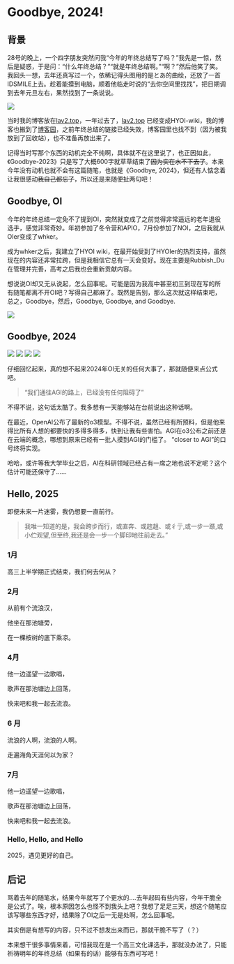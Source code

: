 # Goodbye, 2024!

## 背景

28号的晚上，一个四字朋友突然问我“今年的年终总结写了吗？”我先是一惊，然后是疑惑，于是问：“什么年终总结？”“就是年终总结啊。”“啊？”然后他笑了笑。我回头一想，去年还真写过一个，依稀记得头图用的是とあ的曲绘，还放了一首IDSMILE上去。趁着能摸到电脑，顺着他临走时说的“去你空间里找找”，把日期调到去年元旦左右，果然找到了一条说说。

![](https://cdn.luogu.com.cn/upload/image_hosting/bqz5u4q6.png)

当时我的博客放在[lav2.top](lav2.top)，一年过去了，[lav2.top](lav2.top) 已经变成HYOI-wiki，我的博客也搬到了[博客园](https://www.cnblogs.com/313la)，之前年终总结的链接已经失效，博客园里也找不到（因为被我放到了回收站），也不准备再放出来了。

记得当时写那个东西的动机完全不纯啊，具体就不在这里说了，也正因如此，《Goodbye-2023》只是写了大概600字就草草结束了~~因为实在水不下去了~~。本来今年没有动机也就不会有这篇随笔，也就是《Goodbye, 2024》，但还有人惦念着让我很感动~~我自己都忘了~~，所以还是来随便扯两句吧！

## Goodbye, OI

今年的年终总结一定免不了提到OI，突然就变成了之前觉得非常遥远的老年退役选手，感觉非常奇妙。年初参加了冬令营和APIO，7月份参加了NOI，之后我就从OIer变成了whker。

成为whker之后，我建立了HYOI wiki，在最开始受到了HYOIer的热烈支持，虽然现在的内容还非常拉跨，但是我相信它总有一天会变好。现在主要是Rubbish\_Du在管理并完善，高考之后我也会重新贡献内容。

想说说OI却又无从说起，怎么回事呢。可能是因为我高中甚至初三到现在写的所有随笔都离不开OI吧？写得自己都麻了。既然是告别，那么这次就这样结束吧，总之，Goodbye，然后，Goodbye, Goodbye, and Goodbye.

![](https://cdn.luogu.com.cn/upload/image_hosting/iwsis35i.png)

## Goodbye, 2024

![](https://cdn.luogu.com.cn/upload/image_hosting/sh37ksxn.png)
![](https://cdn.luogu.com.cn/upload/image_hosting/m9464k88.png)
![](https://cdn.luogu.com.cn/upload/image_hosting/00sfu3dg.png)
![](https://cdn.luogu.com.cn/upload/image_hosting/ucd9mxcp.png)

仔细回忆起来，真的想不起来2024年OI无关的任何大事了，那就随便来点公式吧。

> “我们通往AGI的路上，已经没有任何阻碍了”

不得不说，这句话太酷了。我多想有一天能够站在台前说出这种话啊。

在最近，OpenAI公布了最新的o3模型。不得不说，虽然已经有所预料，但是他来得比所有人想的都要快的多得多得多，快到让我有些害怕。AGI在o3公布之前还是在云端的概念，哪想到原来已经有一批人摸到AGI的门槛了。
“closer to AGI”的口号终将实现。

哈哈，或许等我大学毕业之后，AI在科研领域已经占有一席之地也说不定呢？这个估计可能还保守了......

## Hello, 2025

即便未来一片迷雾，我仍想要一直前行。

> 我唯一知道的是，我会跨步而行，或直奔、或趑趄、或彳亍,或一步一踬,或小伫观望,但至终,我还是会一步一个脚印地往前走去。”

### 1月

高三上半学期正式结束，我们何去何从？

### 2月

从前有个流浪汉，

他坐在那池塘旁，

在一棵桉树的底下乘凉。

### 4月

他一边遥望一边歌唱，

歌声在那池塘边上回荡，

快来吧和我一起去流浪。

### 6 月

流浪的人啊，流浪的人啊。

走遍海角天涯何以为家？

### 7月

他一边遥望一边歌唱，

歌声在那池塘边上回荡，

快来吧和我一起去流浪。

### Hello, Hello, and Hello

2025，遇见更好的自己。

## 后记

骂着去年的随笔水，结果今年就写了个更水的....去年起码有些内容，今年干脆全是公式了。唉，根本原因怎么也怪不到我头上吧？我想了足足三天，想这个随笔应该写哪些东西才好，结果除了OI之后一无是处啊，怎么回事呢。

其实倒是有想写的内容，只不过不想发出来而已，那就干脆不写了（？）

本来想干很多事情来着，可惜我现在是一个高三文化课选手，那就没办法了，只能祈祷明年的年终总结（如果有的话）能够有东西可写吧！